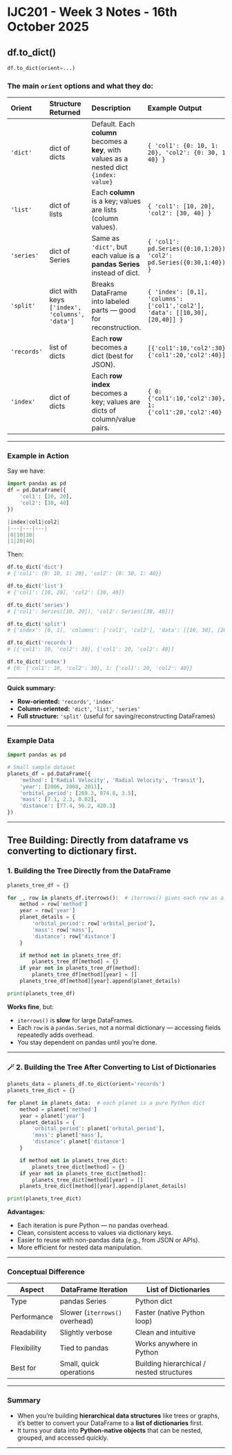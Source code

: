 # IJC201 - Week 3 Notes - 16th October 2025

## df.to_dict()

```python
df.to_dict(orient=...)
```

### The main `orient` options and what they do:

| Orient      | Structure Returned                            | Description                                                                               | Example Output                                                              |
| :---------- | :-------------------------------------------- | :---------------------------------------------------------------------------------------- | :-------------------------------------------------------------------------- |
| `'dict'`    | dict of dicts                                 | Default. Each **column** becomes a **key**, with values as a nested dict `{index: value}` | `{ 'col1': {0: 10, 1: 20}, 'col2': {0: 30, 1: 40} }`                        |
| `'list'`    | dict of lists                                 | Each **column** is a key; values are lists (column values).                               | `{ 'col1': [10, 20], 'col2': [30, 40] }`                                    |
| `'series'`  | dict of Series                                | Same as `'dict'`, but each value is a **pandas Series** instead of dict.                  | `{ 'col1': pd.Series({0:10,1:20}), 'col2': pd.Series({0:30,1:40}) }`        |
| `'split'`   | dict with keys `['index', 'columns', 'data']` | Breaks DataFrame into labeled parts — good for reconstruction.                            | `{ 'index': [0,1], 'columns': ['col1','col2'], 'data': [[10,30],[20,40]] }` |
| `'records'` | list of dicts                                 | Each **row** becomes a dict (best for JSON).                                              | `[{'col1':10,'col2':30}, {'col1':20,'col2':40}]`                            |
| `'index'`   | dict of dicts                                 | Each **row index** becomes a key; values are dicts of column/value pairs.                 | `{ 0: {'col1':10,'col2':30}, 1: {'col1':20,'col2':40} }`                    |

---

### Example in Action

Say we have:

```python
import pandas as pd
df = pd.DataFrame({
    'col1': [10, 20],
    'col2': [30, 40]
})
```

```python
|index|col1|col2|
|---|---|---|
|0|10|30|
|1|20|40|
```

Then:

```python
df.to_dict('dict')
# {'col1': {0: 10, 1: 20}, 'col2': {0: 30, 1: 40}}

df.to_dict('list')
# {'col1': [10, 20], 'col2': [30, 40]}

df.to_dict('series')
# {'col1': Series([10, 20]), 'col2': Series([30, 40])}

df.to_dict('split')
# {'index': [0, 1], 'columns': ['col1', 'col2'], 'data': [[10, 30], [20, 40]]}

df.to_dict('records')
# [{'col1': 10, 'col2': 30}, {'col1': 20, 'col2': 40}]

df.to_dict('index')
# {0: {'col1': 10, 'col2': 30}, 1: {'col1': 20, 'col2': 40}}
```

---

**Quick summary:**

* **Row-oriented:** `'records'`, `'index'`
* **Column-oriented:** `'dict'`, `'list'`, `'series'`
* **Full structure:** `'split'` (useful for saving/reconstructing DataFrames)

---

### Example Data

```python
import pandas as pd

# Small sample dataset
planets_df = pd.DataFrame({
    'method': ['Radial Velocity', 'Radial Velocity', 'Transit'],
    'year': [2006, 2008, 2011],
    'orbital_period': [269.3, 874.8, 3.5],
    'mass': [7.1, 2.3, 0.02],
    'distance': [77.4, 56.2, 420.3]
})
```

---

## Tree Building: Directly from dataframe vs converting to dictionary first. 
### 1. Building the Tree **Directly from the DataFrame**

```python
planets_tree_df = {}

for _, row in planets_df.iterrows():  # iterrows() gives each row as a Series
    method = row['method']
    year = row['year']
    planet_details = {
        'orbital_period': row['orbital_period'],
        'mass': row['mass'],
        'distance': row['distance']
    }

    if method not in planets_tree_df:
        planets_tree_df[method] = {}
    if year not in planets_tree_df[method]:
        planets_tree_df[method][year] = []
    planets_tree_df[method][year].append(planet_details)

print(planets_tree_df)
```

**Works fine**, but:

* `iterrows()` is **slow** for large DataFrames.
* Each `row` is a `pandas.Series`, not a normal dictionary — accessing fields repeatedly adds overhead.
* You stay dependent on pandas until you’re done.

---

### 🪄 2. Building the Tree **After Converting to List of Dictionaries**

```python
planets_data = planets_df.to_dict(orient='records')
planets_tree_dict = {}

for planet in planets_data:  # each planet is a pure Python dict
    method = planet['method']
    year = planet['year']
    planet_details = {
        'orbital_period': planet['orbital_period'],
        'mass': planet['mass'],
        'distance': planet['distance']
    }

    if method not in planets_tree_dict:
        planets_tree_dict[method] = {}
    if year not in planets_tree_dict[method]:
        planets_tree_dict[method][year] = []
    planets_tree_dict[method][year].append(planet_details)

print(planets_tree_dict)
```

**Advantages:**

* Each iteration is pure Python — no pandas overhead.
* Clean, consistent access to values via dictionary keys.
* Easier to reuse with non-pandas data (e.g., from JSON or APIs).
* More efficient for nested data manipulation.

---

### Conceptual Difference

| Aspect      | DataFrame Iteration            | List of Dictionaries                      |
| ----------- | ------------------------------ | ----------------------------------------- |
| Type        | pandas Series                  | Python dict                               |
| Performance | Slower (`iterrows()` overhead) | Faster (native Python loop)               |
| Readability | Slightly verbose               | Clean and intuitive                       |
| Flexibility | Tied to pandas                 | Works anywhere in Python                  |
| Best for    | Small, quick operations        | Building hierarchical / nested structures |

---

### Summary

* When you’re building **hierarchical data structures** like trees or graphs, it’s better to convert your DataFrame to a **list of dictionaries** first. 
* It turns your data into **Python-native objects** that can be nested, grouped, and accessed quickly.

---


